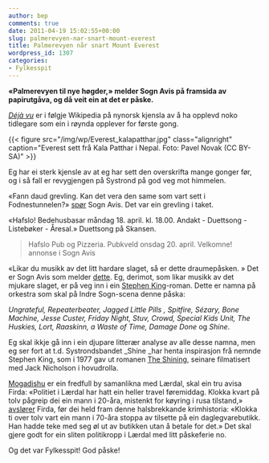 ```yaml
---
author: bep
comments: true
date: 2011-04-19 15:02:55+00:00
slug: palmerevyen-nar-snart-mount-everest
title: Palmerevyen når snart Mount Everest
wordpress_id: 1307
categories:
- Fylkesspit
---
```


**«Palmerevyen til nye høgder,» melder Sogn Avis på framsida av papirutgåva, og då veit ein at det er påske.**

[_Déjà vu_](http://nn.wikipedia.org/wiki/D%C3%A9j%C3%A0_vu) er i følgje Wikipedia på nynorsk kjensla av å ha opplevd noko tidlegare som ein i røynda opplever for første gong.

<!--more-->

{{< figure src="/img/wp/Everest_kalapatthar.jpg" class="alignright" caption="Everest sett frå Kala Patthar i Nepal. Foto: Pavel Novak (CC BY-SA)" >}}

Eg har ei sterk kjensle av at eg har sett den overskrifta mange gonger før, og i så fall er revygjengen på Systrond på god veg mot himmelen.

«Fann daud grevling. Kan det vera den same som vart sett i Fodnestunnelen?» [spør](http://www.sognavis.no/lokale_nyhende/article5572580.ece) Sogn Avis. Det var ein grevling i taket.

«Hafslo! Bedehusbasar måndag 18. april. kl. 18.00. Andakt - Duettsong - Listebøker - Åresal.» Duettsong på Skansen.


<blockquote>Hafslo Pub og Pizzeria. Pubkveld onsdag 20. april. Velkomne!
annonse i Sogn Avis</blockquote>


«Likar du musikk av det litt hardare slaget, så er dette draumepåsken. » Det er Sogn Avis som melder [dette](http://www.sognavis.no/lokale_nyhende/article5572216.ece). Eg, derimot, som likar musikk av det mjukare slaget, er på veg inn i ein [Stephen King](http://nn.wikipedia.org/wiki/Stephen_King)-roman. Dette er namna på orkestra som skal på Indre Sogn-scena denne påska:

_Ungrateful, Repeaterbeater, Jagged Little Pills , Spitfire, Sézary, Bone Machine, Jesse Custer, Friday Night, Stuv, Crowd, Special Kids Unit, The Huskies, Lort, Raaskinn, a Waste of Time, Damage Done_ og _Shine_.

Eg skal ikkje gå inn i ein djupare litterær analyse av alle desse namna, men eg ser fort at t.d. Systrondsbandet _Shine _har henta inspirasjon frå nemnde Stephen King, som i 1977 gav ut romanen [The Shining](http://en.wikipedia.org/wiki/The_Shining_%28novel%29), seinare filmatisert med Jack Nicholson i hovudrolla.

[Mogadishu](http://www.wonders-world.com/2010/03/top-5-most-dangerous-cities-for-live-of.html) er ein fredfull by samanlikna med Lærdal, skal ein tru avisa Firda: «Politiet i Lærdal har hatt ein heller travel føremiddag. Klokka kvart på tolv pågreip dei ein mann i 20-åra, mistenkt for køyring i rusa tilstand,» [avslører](http://www.firda.no/nyhende/article5570003.ece) Firda, før dei held fram denne halsbrekkande krimhistoria: «Klokka ti over tolv vart ein mann i 70-åra stoppa av tilsette på ein daglegvarebutikk. Han hadde teke med seg øl ut av butikken utan å betale for det.» Det skal gjere godt for ein sliten politikropp i Lærdal med litt påskeferie no.

Og det var Fylkesspit! God påske!
